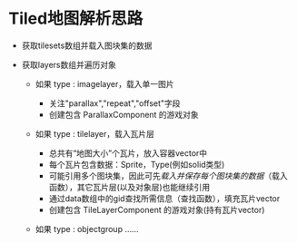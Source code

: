 # Tiled地图解析思路
- 获取tilesets数组并载入图块集的数据

- 获取layers数组并遍历对象
  - 如果 type : imagelayer，载入单一图片
    - 关注"parallax","repeat","offset"字段
    - 创建包含 ParallaxComponent 的游戏对象
    
  - 如果 type : tilelayer，载入瓦片层
    - 总共有“地图大小”个瓦片，放入容器vector中
    - 每个瓦片包含数据：Sprite，Type(例如solid类型)
    - 可能引用多个图块集，因此可先*载入并保存每个图块集的数据*（载入函数），其它瓦片层(以及对象层)也能继续引用
    - 通过data数组中的gid查找所需信息（查找函数），填充瓦片vector
    - 创建包含 TileLayerComponent 的游戏对象(持有瓦片vector)
    
  - 如果 type : objectgroup ……
